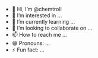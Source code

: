 - 👋 Hi, I’m @chemtroll
- 👀 I’m interested in ...
- 🌱 I’m currently learning ...
- 💞️ I’m looking to collaborate on ...
- 📫 How to reach me ...
- 😄 Pronouns: ...
- ⚡ Fun fact: ...

<!---
chemtroll/chemtroll is a ✨ special ✨ repository because its `README.md` (this file) appears on your GitHub profile.
You can click the Preview link to take a look at your changes.
--->
